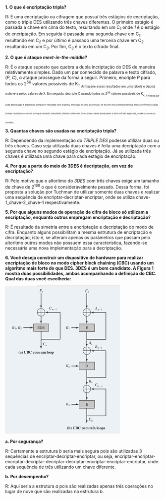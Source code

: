 **1. O que é encriptação tripla?**

R: É uma encriptação ou cifragem que possui três estágios de encriptação, como o triple DES utilizando três chaves diferentes. O primeiro estágio é passada a chave em cima do texto, resultando em um C<sub>*1*</sub> onde *1* é o estágio de encriptação. Em seguida é passada uma segunda chave em C<sub>*1*</sub>, resultando em C<sub>*2*</sub> e por último é passado uma terceira chave em C<sub>*2*</sub> resultando em um C<sub>*3*</sub>. Por fim, C<sub>*3*</sub> é o texto cifrado final.

**2. O que é ataque *meet-in-the-middle*?**

R: É o ataque suposto que quebra a dupla incriptação do DES de maneira relativamente simples. Dado um par conhecido de palavra e texto cifrado, (*P*, *C*), o ataque prossegue da forma a seguir. Primeiro, encripte *P* para todos os 2<sup>56</sup> valores possíveis de K<sub>*1*<sub>. Armazene esses resultados em uma tabela e depois ordene-a pelos valores de X. Em seguida, decripte C usando todos os 2<sup>56</sup> valores possíveis de K<sub>*2*<sub>. À medida que cada decriptação é produzida, compare o resultado com a tabela, em busca de uma ocorrência. Se houver uma correspondência, então confronte as duas chaves resultantes com um novo par de texto claro/texto cifrado conhecido. Se as duas chaves produzirem o texto cifrado esperado, aceite-as como as corretas.

**3. Quantas chaves são usadas na encriptação tripla?**

R: Dependendo da implementação do *TRIPLE DES* podesse utilizar duas ou três chaves. Caso seja utilizada duas chaves é feita uma decriptação com a segunda chave no segundo estágio de encriptação. Já se utilizada três chaves é utilizada uma chave para cada estágio de encriptação.

**4. Por que a parte do meio do 3DES é decriptação, em vez de encriptação?**

R: Pelo motivo que o altoritmo do *3DES* com três chaves exige um tamanho de chave de 2<sup>168</sup> o que é consideravelmente pesado. Dessa forma, foi proposta a solução por Tuchman de utilizar somente duas chaves e realizar uma sequência de encriptar-decriptar-encriptar, onde se utiliza chave-1_chave-2_chave-1 respectivamente.

**5. Por que alguns modos de operação de cifra de bloco só utilizam a encriptação, enquanto outros empregam encriptação e decriptação?**

R: É resultado da simetria entre a encriptação e decriptação do modo de cifra. Enquanto alguns possibilitam a mesma estrutura de encriptação e decriptação, isto é, se alteram apenas os parâmetros que passam pelo altoritmo outros modos não possuem essa caracteristica, fazendo-se necessária uma nova implementação para a decriptação.

**6. Você deseja construir um dispositivo de hardware para realizar encriptação de bloco no modo cipher block chaining (CBC) usando um algoritmo mais forte do que DES. 3DES é um bom candidato. A Figura 1 mostra duas possibilidades, ambas acompanhando a definição do CBC. Qual das duas você escolheria:**

![Figura 1](./img/01.png)

**a. Por segurança?**

R: Certamente a estrutura *b* seria mais segura pois são utilizadas 3 sequências de encriptar-decriptar-encriptar, ou seja, encriptar-encriptar-encriptar-decriptar-decriptar-decriptar-encriptar-encriptar-encriptar, onde cada sequência de três utilizando um chave diferente.

**b. Por desempenho?**

R: Aqui seria a estrutura *a* pois são realizadas apenas três operações no lugar de nove que são realizadas na estrutura *b*.  